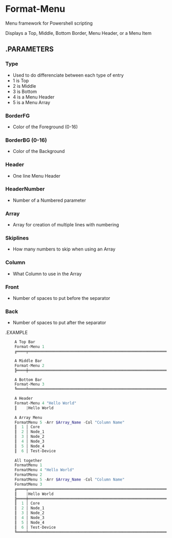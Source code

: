 # Format-Menu

Menu framework for Powershell scripting

Displays a Top, Middle, Bottom Border, Menu Header, or a Menu Item

## .PARAMETERS

### Type

- Used to do differenciate between each type of entry
- 1 is Top
- 2 is Middle
- 3 is Bottom
- 4 is a Menu Header
- 5 is a Menu Array

### BorderFG

- Color of the Foreground (0-16)

### BorderBG (0-16)

- Color of the Background

### Header

- One line Menu Header

### HeaderNumber

- Number of a Numbered parameter

### Array

- Array for creation of multiple lines with numbering

### Skiplines

- How many numbers to skip when using an Array

### Column

- What Column to use in the Array

### Front

- Number of spaces to put before the separator

### Back

- Number of spaces to put after the separator

.EXAMPLE

```Powershell
    A Top Bar
    Format-Menu 1
    ╔════╤═════════════════════════════════════════════════════════════════════════╗

    A Middle Bar
    Format-Menu 2
    ╠════╪═════════════════════════════════════════════════════════════════════════╣

    A Bottom Bar
    Format-Menu 3
    ╚════╧═════════════════════════════════════════════════════════════════════════╝

    A Header
    Format-Menu 4 "Hello World"
    ║    |Hello World                                                              ║
    
    A Array Menu
    FormatMenu 5 -Arr $Array_Name -Col "Column Name"
    ║  1 │ Core                                                                    ║
    ║  2 │ Node_1                                                                  ║
    ║  3 │ Node_2                                                                  ║
    ║  4 │ Node_3                                                                  ║
    ║  5 │ Node_4                                                                  ║
    ║  6 │ Test-Device                                                             ║
 
    All together
    FormatMenu 1
    FormatMenu 4 "Hello World"
    FormatMenu 2
    FormatMenu 5 -Arr $Array_Name -Col "Column Name"
    FormatMenu 3
    ╔════╤═════════════════════════════════════════════════════════════════════════╗
    ║    |Hello World                                                              ║
    ╠════╪═════════════════════════════════════════════════════════════════════════╣
    ║  1 │ Core                                                                    ║
    ║  2 │ Node_1                                                                  ║
    ║  3 │ Node_2                                                                  ║
    ║  4 │ Node_3                                                                  ║
    ║  5 │ Node_4                                                                  ║
    ║  6 │ Test-Device                                                             ║
    ╚════╧═════════════════════════════════════════════════════════════════════════╝
```